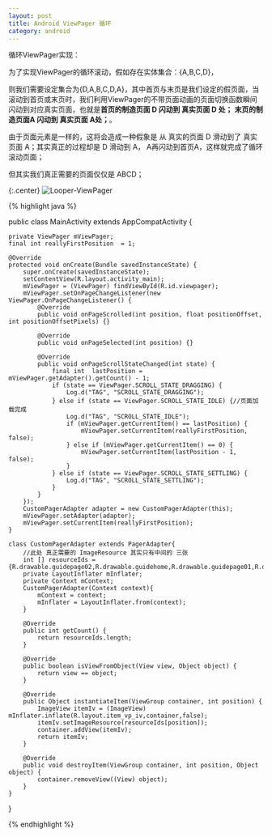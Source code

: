 ```yaml
---
layout: post
title: Android ViewPager 循环
category: android
---
```


循环ViewPager实现：

为了实现ViewPager的循环滚动，假如存在实体集合：{A,B,C,D}，

则我们需要设定集合为{D,A,B,C,D,A}，其中首页与末页是我们设定的假页面，当滚动到首页或末页时，我们利用ViewPager的不带页面动画的页面切换函数瞬间闪动到对应真实页面，也就是**首页的制造页面 D 闪动到 真实页面 D 处；** **末页的制造页面A 闪动到 真实页面 A处；**。

由于页面元素是一样的，这将会造成一种假象是 从 真实的页面 D 滑动到了 真实页面 A；其实真正的过程却是 D 滑动到 A， A再闪动到首页A，这样就完成了循环滚动页面；

但其实我们真正需要的页面仅仅是 ABCD；


{:.center}
![Looper-ViewPager](http://qpncgsvxc.bkt.gdipper.com/assets%2Fimg%2F20160101%2Flooperviewpager.png)


{%  highlight java  %}

public class MainActivity extends AppCompatActivity {

    private ViewPager mViewPager;
    final int reallyFirstPosition  = 1;

    @Override
    protected void onCreate(Bundle savedInstanceState) {
        super.onCreate(savedInstanceState);
        setContentView(R.layout.activity_main);
        mViewPager = (ViewPager) findViewById(R.id.viewpager);
        mViewPager.setOnPageChangeListener(new ViewPager.OnPageChangeListener() {
            @Override
            public void onPageScrolled(int position, float positionOffset, int positionOffsetPixels) {}

            @Override
            public void onPageSelected(int position) {}

            @Override
            public void onPageScrollStateChanged(int state) {
                final int  lastPosition = mViewPager.getAdapter().getCount() - 1;
                if (state == ViewPager.SCROLL_STATE_DRAGGING) {
                    Log.d("TAG", "SCROLL_STATE_DRAGGING");
                } else if (state == ViewPager.SCROLL_STATE_IDLE) {//页面加载完成
                    Log.d("TAG", "SCROLL_STATE_IDLE");
                    if (mViewPager.getCurrentItem() == lastPosition) {
                        mViewPager.setCurrentItem(reallyFirstPosition, false);
                    } else if (mViewPager.getCurrentItem() == 0) {
                        mViewPager.setCurrentItem(lastPosition - 1, false);
                    }
                } else if (state == ViewPager.SCROLL_STATE_SETTLING) {
                    Log.d("TAG", "SCROLL_STATE_SETTLING");
                }
            }
        });
        CustomPagerAdapter adapter = new CustomPagerAdapter(this);
        mViewPager.setAdapter(adapter);
        mViewPager.setCurrentItem(reallyFirstPosition);
    }

    class CustomPagerAdapter extends PagerAdapter{
        //此处 真正需要的 ImageResource 其实只有中间的 三张  
        int [] resourceIds = {R.drawable.guidepage02,R.drawable.guidehome,R.drawable.guidepage01,R.drawable.guidepage02,R.drawable.guidehome};
        private LayoutInflater mInflater;
        private Context mContext;
        CustomPagerAdapter(Context context){
            mContext = context;
            mInflater = LayoutInflater.from(context);
        }

        @Override
        public int getCount() {
            return resourceIds.length;
        }

        @Override
        public boolean isViewFromObject(View view, Object object) {
            return view == object;
        }

        @Override
        public Object instantiateItem(ViewGroup container, int position) {
            ImageView itemIv = (ImageView) mInflater.inflate(R.layout.item_vp_iv,container,false);
            itemIv.setImageResource(resourceIds[position]);
            container.addView(itemIv);
            return itemIv;
        }

        @Override
        public void destroyItem(ViewGroup container, int position, Object object) {
            container.removeView((View) object);
        }
    }
}


{% endhighlight %}